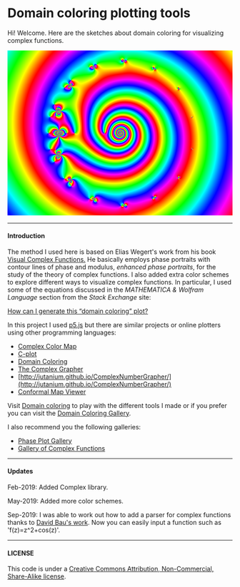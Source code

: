 # Domain coloring plotting tools

Hi! Welcome. Here are the sketches about domain coloring for visualizing complex functions.

![alt tag](https://github.com/jcponce/complex/blob/gh-pages/dctools/plotfz.png)

---

#### Introduction

The method I used here is based on Elias Wegert's work from his book [Visual Complex Functions.](http://www.springer.com/de/book/9783034801799) He basically employs phase portraits with contour lines of phase and modulus, *enhanced phase portraits*, for the study of the theory of complex functions. I also added extra color schemes to explore different ways to visualize complex functions. In particular, I used some of the equations discussed in the *MATHEMATICA &amp; Wolfram Language* section from the *Stack Exchange* site:

[How can I generate this “domain coloring” plot?](https://mathematica.stackexchange.com/questions/7275/how-can-i-generate-this-domain-coloring-plot)

In this project I used [p5.js](https://p5js.org/) but there are similar projects or online plotters using other programming languages: 

* [Complex Color Map](https://github.com/endolith/complex_colormap)
* [C-plot](https://github.com/nschloe/cplot)
* [Domain Coloring](https://github.com/fogleman/domaincoloring)
* [The Complex Grapher](https://talbrenev.com/complexgrapher/)
* [http://jutanium.github.io/ComplexNumberGrapher/](http://jutanium.github.io/ComplexNumberGrapher/)
* [Conformal Map Viewer](http://davidbau.com/archives/2013/02/10/conformal_map_viewer.html)

Visit [Domain coloring](https://jcponce.github.io/domain-coloring) to play with the different tools I made or if you prefer you can visit the [Domain Coloring Gallery](https://www.dynamicmath.xyz/domain-coloring/dcgallery.html).

I also recommend you the following galleries:

* [Phase Plot Gallery](http://www.mathe.tu-freiberg.de/~wegert/PhasePlot/images.html)
* [Gallery of Complex Functions](https://vqm.uni-graz.at/pages/complex/index.html)


---

#### Updates

Feb-2019: Added Complex library.

May-2019: Added more color schemes.

Sep-2019: I was able to work out how to add a parser for complex functions thanks to [David Bau's work](http://davidbau.com/). Now you can easily input a function such as 'f(z)=z^2+cos(z)'. 

---

#### LICENSE  
This code is under a [Creative Commons Attribution, Non-Commercial, Share-Alike license](https://creativecommons.org/licenses/by-nc-sa/4.0/).
